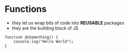 # Functions

* they let us wrap bits of code into **REUSABLE** packages
* they are the building block of JS

```(javascript)
function doSomething() {
    console.log("Hello World");
}
```
